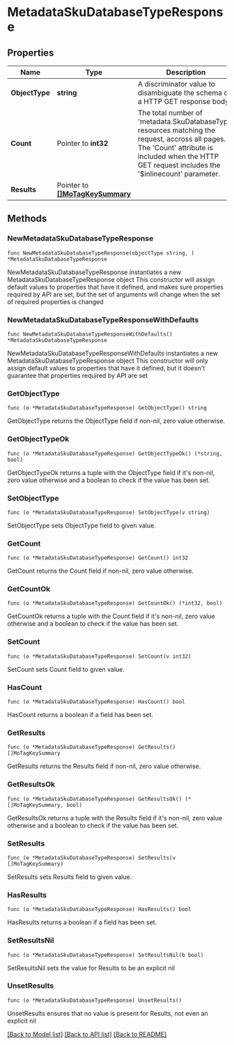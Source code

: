 # MetadataSkuDatabaseTypeResponse

## Properties

Name | Type | Description | Notes
------------ | ------------- | ------------- | -------------
**ObjectType** | **string** | A discriminator value to disambiguate the schema of a HTTP GET response body. | 
**Count** | Pointer to **int32** | The total number of &#39;metadata.SkuDatabaseType&#39; resources matching the request, accross all pages. The &#39;Count&#39; attribute is included when the HTTP GET request includes the &#39;$inlinecount&#39; parameter. | [optional] 
**Results** | Pointer to [**[]MoTagKeySummary**](MoTagKeySummary.md) |  | [optional] 

## Methods

### NewMetadataSkuDatabaseTypeResponse

`func NewMetadataSkuDatabaseTypeResponse(objectType string, ) *MetadataSkuDatabaseTypeResponse`

NewMetadataSkuDatabaseTypeResponse instantiates a new MetadataSkuDatabaseTypeResponse object
This constructor will assign default values to properties that have it defined,
and makes sure properties required by API are set, but the set of arguments
will change when the set of required properties is changed

### NewMetadataSkuDatabaseTypeResponseWithDefaults

`func NewMetadataSkuDatabaseTypeResponseWithDefaults() *MetadataSkuDatabaseTypeResponse`

NewMetadataSkuDatabaseTypeResponseWithDefaults instantiates a new MetadataSkuDatabaseTypeResponse object
This constructor will only assign default values to properties that have it defined,
but it doesn't guarantee that properties required by API are set

### GetObjectType

`func (o *MetadataSkuDatabaseTypeResponse) GetObjectType() string`

GetObjectType returns the ObjectType field if non-nil, zero value otherwise.

### GetObjectTypeOk

`func (o *MetadataSkuDatabaseTypeResponse) GetObjectTypeOk() (*string, bool)`

GetObjectTypeOk returns a tuple with the ObjectType field if it's non-nil, zero value otherwise
and a boolean to check if the value has been set.

### SetObjectType

`func (o *MetadataSkuDatabaseTypeResponse) SetObjectType(v string)`

SetObjectType sets ObjectType field to given value.


### GetCount

`func (o *MetadataSkuDatabaseTypeResponse) GetCount() int32`

GetCount returns the Count field if non-nil, zero value otherwise.

### GetCountOk

`func (o *MetadataSkuDatabaseTypeResponse) GetCountOk() (*int32, bool)`

GetCountOk returns a tuple with the Count field if it's non-nil, zero value otherwise
and a boolean to check if the value has been set.

### SetCount

`func (o *MetadataSkuDatabaseTypeResponse) SetCount(v int32)`

SetCount sets Count field to given value.

### HasCount

`func (o *MetadataSkuDatabaseTypeResponse) HasCount() bool`

HasCount returns a boolean if a field has been set.

### GetResults

`func (o *MetadataSkuDatabaseTypeResponse) GetResults() []MoTagKeySummary`

GetResults returns the Results field if non-nil, zero value otherwise.

### GetResultsOk

`func (o *MetadataSkuDatabaseTypeResponse) GetResultsOk() (*[]MoTagKeySummary, bool)`

GetResultsOk returns a tuple with the Results field if it's non-nil, zero value otherwise
and a boolean to check if the value has been set.

### SetResults

`func (o *MetadataSkuDatabaseTypeResponse) SetResults(v []MoTagKeySummary)`

SetResults sets Results field to given value.

### HasResults

`func (o *MetadataSkuDatabaseTypeResponse) HasResults() bool`

HasResults returns a boolean if a field has been set.

### SetResultsNil

`func (o *MetadataSkuDatabaseTypeResponse) SetResultsNil(b bool)`

 SetResultsNil sets the value for Results to be an explicit nil

### UnsetResults
`func (o *MetadataSkuDatabaseTypeResponse) UnsetResults()`

UnsetResults ensures that no value is present for Results, not even an explicit nil

[[Back to Model list]](../README.md#documentation-for-models) [[Back to API list]](../README.md#documentation-for-api-endpoints) [[Back to README]](../README.md)


